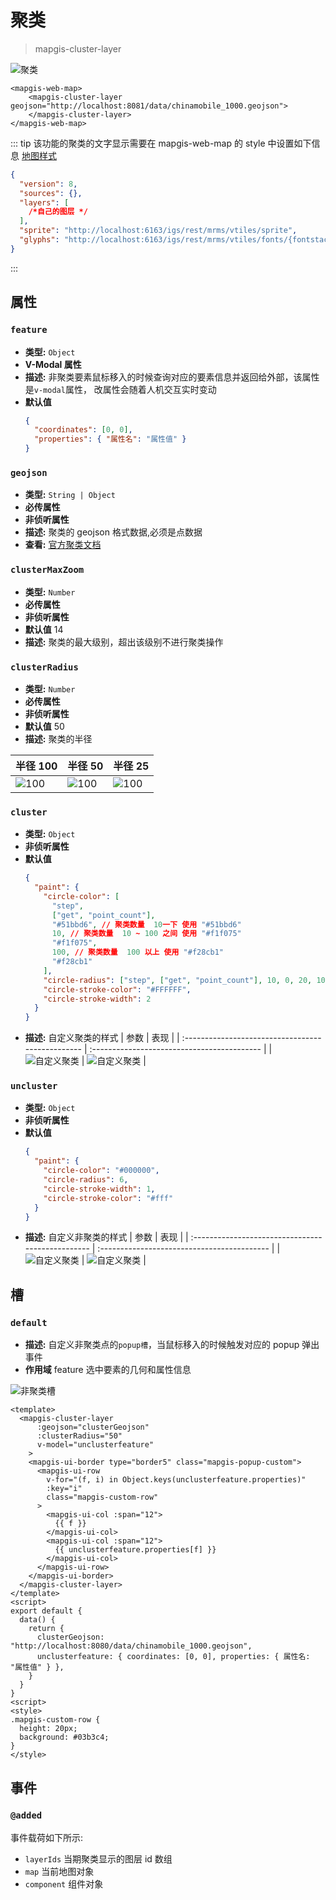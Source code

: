 # 聚类

> mapgis-cluster-layer

![聚类](./cluster.png)

```vue
<mapgis-web-map>
    <mapgis-cluster-layer geojson="http://localhost:8081/data/chinamobile_1000.geojson">
    </mapgis-cluster-layer>
</mapgis-web-map>
```

::: tip
该功能的聚类的文字显示需要在 mapgis-web-map 的 style 中设置如下信息 [地图样式]()

```json
{
  "version": 8,
  "sources": {},
  "layers": [
    /*自己的图层 */
  ],
  "sprite": "http://localhost:6163/igs/rest/mrms/vtiles/sprite",
  "glyphs": "http://localhost:6163/igs/rest/mrms/vtiles/fonts/{fontstack}/{range}.pbf" //没有该字体信息无法显示聚类文字
}
```

:::

## 属性

### `feature`

- **类型:** `Object`
- **V-Modal 属性**
- **描述:** 非聚类要素鼠标移入的时候查询对应的要素信息并返回给外部，该属性是`v-modal`属性， 改属性会随着人机交互实时变动
- **默认值**
  ```json
  {
    "coordinates": [0, 0],
    "properties": { "属性名": "属性值" }
  }
  ```

### `geojson`

- **类型:** `String | Object`
- **必传属性**
- **非侦听属性**
- **描述:** 聚类的 geojson 格式数据,必须是点数据
- **查看:** [官方聚类文档](https://docs.mapbox.com/mapbox-gl-js/example/cluster/)

### `clusterMaxZoom`

- **类型:** `Number`
- **必传属性**
- **非侦听属性**
- **默认值** 14
- **描述:** 聚类的最大级别，超出该级别不进行聚类操作

### `clusterRadius`

- **类型:** `Number`
- **必传属性**
- **非侦听属性**
- **默认值** 50
- **描述:** 聚类的半径

| 半径 100                        | 半径 50                        | 半径 25                        |
| :------------------------------ | :----------------------------- | :----------------------------- |
| ![100](./cluster_radiu_100.png) | ![100](./cluster_radiu_50.png) | ![100](./cluster_radiu_25.png) |

### `cluster`

- **类型:** `Object`
- **非侦听属性**
- **默认值**
  ```json
  {
    "paint": {
      "circle-color": [
        "step",
        ["get", "point_count"],
        "#51bbd6", // 聚类数量  10一下 使用 "#51bbd6"
        10, // 聚类数量  10 ~ 100 之间 使用 "#f1f075"
        "#f1f075",
        100, // 聚类数量  100 以上 使用 "#f28cb1"
        "#f28cb1"
      ],
      "circle-radius": ["step", ["get", "point_count"], 10, 0, 20, 100, 30],
      "circle-stroke-color": "#FFFFFF",
      "circle-stroke-width": 2
    }
  }
  ```
- **描述:** 自定义聚类的样式
  | 参数 | 表现 |
  | :------------------------------------------------ | :------------------------------------------ |
  | ![自定义聚类](./cluster_custom_cluster_param.png) | ![自定义聚类](./cluster_custom_cluster.png) |

### `uncluster`

- **类型:** `Object`
- **非侦听属性**
- **默认值**
  ```json
  {
    "paint": {
      "circle-color": "#000000",
      "circle-radius": 6,
      "circle-stroke-width": 1,
      "circle-stroke-color": "#fff"
    }
  }
  ```
- **描述:** 自定义非聚类的样式
  | 参数 | 表现 |
  | :------------------------------------------------ | :------------------------------------------ |
  | ![自定义聚类](./cluster_custom_uncluster_param.png) | ![自定义聚类](./cluster_custom_uncluster.png) |

## 槽

### `default`

- **描述:** 自定义非聚类点的`popup槽`，当鼠标移入的时候触发对应的 popup 弹出事件
- **作用域** feature 选中要素的几何和属性信息

![非聚类槽](./uncluster_popup.png)

```vue
<template>
  <mapgis-cluster-layer
      :geojson="clusterGeojson"
      :clusterRadius="50"
      v-model="unclusterfeature"
    >
    <mapgis-ui-border type="border5" class="mapgis-popup-custom">
      <mapgis-ui-row
        v-for="(f, i) in Object.keys(unclusterfeature.properties)"
        :key="i"
        class="mapgis-custom-row"
      >
        <mapgis-ui-col :span="12">
          {{ f }}
        </mapgis-ui-col>
        <mapgis-ui-col :span="12">
          {{ unclusterfeature.properties[f] }}
        </mapgis-ui-col>
      </mapgis-ui-row>
    </mapgis-ui-border>
  </mapgis-cluster-layer>
</template>
<script>
export default {
  data() {
    return {
      clusterGeojson: "http://localhost:8080/data/chinamobile_1000.geojson",
      unclusterfeature: { coordinates: [0, 0], properties: { 属性名: "属性值" } },
    }
  }
}
<script>
<style>
.mapgis-custom-row {
  height: 20px;
  background: #03b3c4;
}
</style>
```

## 事件

### `@added`

事件载荷如下所示:

- `layerIds` 当期聚类显示的图层 id 数组
- `map` 当前地图对象
- `component` 组件对象
